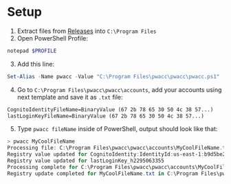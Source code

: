 # Setup
1. Extract files from [Releases](https://github.com/vologin/pwacc/releases/tag/v1.0) into `C:\Program Files`
2. Open PowerShell Profile:
```ps1
notepad $PROFILE
```
3. Add this line:
```ps1
Set-Alias -Name pwacc -Value "C:\Program Files\pwacc\pwacc\pwacc.ps1"
```
4. Go to `C:\Program Files\pwacc\pwacc\accounts`, add your accounts using next template and save it as `.txt` file:
```txt
CognitoIdentityFileName=BinaryValue (67 2b 78 65 30 50 4c 38 57...)
lastLoginKeyFileName=BinaryValue (67 2b 78 65 30 50 4c 38 57...)
```
5. Type `pwacc fileName` inside of PowerShell, output should look like that:
```ps1
> pwacc MyCoolFileName
Processing file: C:\Program Files\pwacc\pwacc\accounts\MyCoolFileName.txt
Registry value updated for CognitoIdentity:IdentityId:us-east-1:b9d5be2b-8fae-4bc6-8a4b-e35fab411d76_h774736173
Registry value updated for lastLoginKey_h2295063355
Processing complete for C:\Program Files\pwacc\pwacc\accounts\MyCoolFileName.txt
Registry update completed for MyCoolFileName.txt in C:\Program Files\pwacc\pwacc\accounts
```
